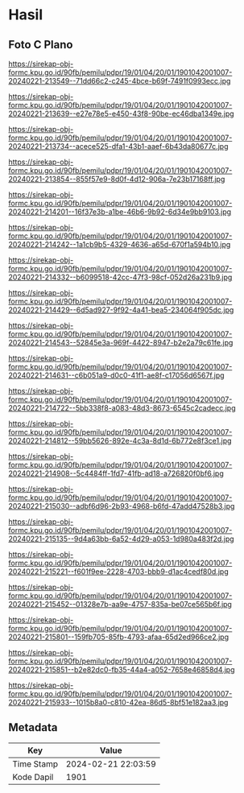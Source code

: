 # Hasil

## Foto C Plano

https://sirekap-obj-formc.kpu.go.id/90fb/pemilu/pdpr/19/01/04/20/01/1901042001007-20240221-213549--71dd66c2-c245-4bce-b69f-7491f0993ecc.jpg

https://sirekap-obj-formc.kpu.go.id/90fb/pemilu/pdpr/19/01/04/20/01/1901042001007-20240221-213639--e27e78e5-e450-43f8-90be-ec46dba1349e.jpg

https://sirekap-obj-formc.kpu.go.id/90fb/pemilu/pdpr/19/01/04/20/01/1901042001007-20240221-213734--acece525-dfa1-43b1-aaef-6b43da80677c.jpg

https://sirekap-obj-formc.kpu.go.id/90fb/pemilu/pdpr/19/01/04/20/01/1901042001007-20240221-213854--855f57e9-8d0f-4d12-906a-7e23b17168ff.jpg

https://sirekap-obj-formc.kpu.go.id/90fb/pemilu/pdpr/19/01/04/20/01/1901042001007-20240221-214201--16f37e3b-a1be-46b6-9b92-6d34e9bb9103.jpg

https://sirekap-obj-formc.kpu.go.id/90fb/pemilu/pdpr/19/01/04/20/01/1901042001007-20240221-214242--1a1cb9b5-4329-4636-a65d-670f1a594b10.jpg

https://sirekap-obj-formc.kpu.go.id/90fb/pemilu/pdpr/19/01/04/20/01/1901042001007-20240221-214332--b6099518-42cc-47f3-98cf-052d26a231b9.jpg

https://sirekap-obj-formc.kpu.go.id/90fb/pemilu/pdpr/19/01/04/20/01/1901042001007-20240221-214429--6d5ad927-9f92-4a41-bea5-234064f905dc.jpg

https://sirekap-obj-formc.kpu.go.id/90fb/pemilu/pdpr/19/01/04/20/01/1901042001007-20240221-214543--52845e3a-969f-4422-8947-b2e2a79c61fe.jpg

https://sirekap-obj-formc.kpu.go.id/90fb/pemilu/pdpr/19/01/04/20/01/1901042001007-20240221-214631--c6b051a9-d0c0-41f1-ae8f-c17056d6567f.jpg

https://sirekap-obj-formc.kpu.go.id/90fb/pemilu/pdpr/19/01/04/20/01/1901042001007-20240221-214722--5bb338f8-a083-48d3-8673-6545c2cadecc.jpg

https://sirekap-obj-formc.kpu.go.id/90fb/pemilu/pdpr/19/01/04/20/01/1901042001007-20240221-214812--59bb5626-892e-4c3a-8d1d-6b772e8f3ce1.jpg

https://sirekap-obj-formc.kpu.go.id/90fb/pemilu/pdpr/19/01/04/20/01/1901042001007-20240221-214908--5c4484ff-1fd7-41fb-ad18-a726820f0bf6.jpg

https://sirekap-obj-formc.kpu.go.id/90fb/pemilu/pdpr/19/01/04/20/01/1901042001007-20240221-215030--adbf6d96-2b93-4968-b6fd-47add47528b3.jpg

https://sirekap-obj-formc.kpu.go.id/90fb/pemilu/pdpr/19/01/04/20/01/1901042001007-20240221-215135--9d4a63bb-6a52-4d29-a053-1d980a483f2d.jpg

https://sirekap-obj-formc.kpu.go.id/90fb/pemilu/pdpr/19/01/04/20/01/1901042001007-20240221-215221--f601f9ee-2228-4703-bbb9-d1ac4cedf80d.jpg

https://sirekap-obj-formc.kpu.go.id/90fb/pemilu/pdpr/19/01/04/20/01/1901042001007-20240221-215452--01328e7b-aa9e-4757-835a-be07ce565b6f.jpg

https://sirekap-obj-formc.kpu.go.id/90fb/pemilu/pdpr/19/01/04/20/01/1901042001007-20240221-215801--159fb705-85fb-4793-afaa-65d2ed966ce2.jpg

https://sirekap-obj-formc.kpu.go.id/90fb/pemilu/pdpr/19/01/04/20/01/1901042001007-20240221-215851--b2e82dc0-fb35-44a4-a052-7658e46858d4.jpg

https://sirekap-obj-formc.kpu.go.id/90fb/pemilu/pdpr/19/01/04/20/01/1901042001007-20240221-215933--1015b8a0-c810-42ea-86d5-8bf51e182aa3.jpg


## Metadata

| Key        | Value               |
| ---------- | ------------------- |
| Time Stamp | 2024-02-21 22:03:59 |
| Kode Dapil | 1901                |



